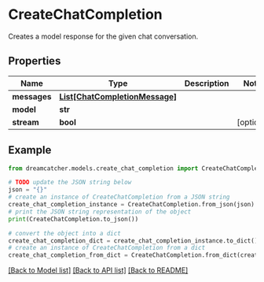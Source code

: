 # CreateChatCompletion

Creates a model response for the given chat conversation.

## Properties

Name | Type | Description | Notes
------------ | ------------- | ------------- | -------------
**messages** | [**List[ChatCompletionMessage]**](ChatCompletionMessage.md) |  | 
**model** | **str** |  | 
**stream** | **bool** |  | [optional] 

## Example

```python
from dreamcatcher.models.create_chat_completion import CreateChatCompletion

# TODO update the JSON string below
json = "{}"
# create an instance of CreateChatCompletion from a JSON string
create_chat_completion_instance = CreateChatCompletion.from_json(json)
# print the JSON string representation of the object
print(CreateChatCompletion.to_json())

# convert the object into a dict
create_chat_completion_dict = create_chat_completion_instance.to_dict()
# create an instance of CreateChatCompletion from a dict
create_chat_completion_from_dict = CreateChatCompletion.from_dict(create_chat_completion_dict)
```
[[Back to Model list]](../README.md#documentation-for-models) [[Back to API list]](../README.md#documentation-for-api-endpoints) [[Back to README]](../README.md)


